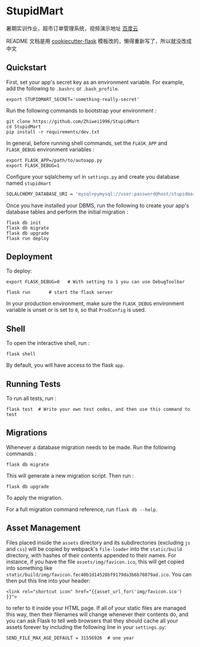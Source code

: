 # StupidMart

暑期实训作业，超市订单管理系统，视频演示地址 [百度云](https://pan.baidu.com/play/video#/video?path=%2FDemo%2FStupidMart-Demo.mp4&t=-1)

README 文档是用 [cookiecutter-flask](https://github.com/sloria/cookiecutter-flask) 模板改的，懒得重新写了，所以就没改成中文

## Quickstart

First, set your app's secret key as an environment variable. For example, add the following to `.bashrc` or `.bash_profile`.

``` {.sourceCode .bash}
export STUPIDMART_SECRET='something-really-secret'
```

Run the following commands to bootstrap your environment :

    git clone https://github.com/Zhiwei1996/StupidMart
    cd StupidMart
    pip install -r requirements/dev.txt

In general, before running shell commands, set the `FLASK_APP` and `FLASK_DEBUG` environment variables :

    export FLASK_APP=/path/to/autoapp.py
    export FLASK_DEBUG=1

Configure your sqlalchemy url in `settings.py` and create you database named `stupidmart`

```bash
SQLALCHEMY_DATABASE_URI = 'mysql+pymysql://user:password@host/stupidmart'
```

Once you have installed your DBMS, run the following to create your app's database tables and perform the initial migration :

    flask db init
    flask db migrate
    flask db upgrade
    flask run deploy

## Deployment

To deploy:

    export FLASK_DEBUG=0   # With setting to 1 you can use DebugToolbar
    
    flask run       # start the flask server

In your production environment, make sure the `FLASK_DEBUG` environment variable is unset or is set to `0`, so that `ProdConfig` is used.

## Shell

To open the interactive shell, run :

    flask shell

By default, you will have access to the flask `app`.

## Running Tests

To run all tests, run :

    flask test  # Write your own test codes, and then use this command to test 

## Migrations

Whenever a database migration needs to be made. Run the following commands :

    flask db migrate

This will generate a new migration script. Then run :

    flask db upgrade

To apply the migration.

For a full migration command reference, run `flask db --help`.

## Asset Management

Files placed inside the `assets` directory and its subdirectories (excluding `js` and `css`) will be copied by webpack's `file-loader` into the `static/build` directory, with hashes of their contents appended to their names. For instance, if you have the file `assets/img/favicon.ico`, this will get copied into something like `static/build/img/favicon.fec40b1d14528bf9179da3b6b78079ad.ico`. You can then put this line into your header:

    <link rel="shortcut icon" href="{{asset_url_for('img/favicon.ico') }}">

to refer to it inside your HTML page. If all of your static files are managed this way, then their filenames will change whenever their contents do, and you can ask Flask to tell web browsers that they should cache all your assets forever by including the following line in your `settings.py`:

    SEND_FILE_MAX_AGE_DEFAULT = 31556926  # one year
